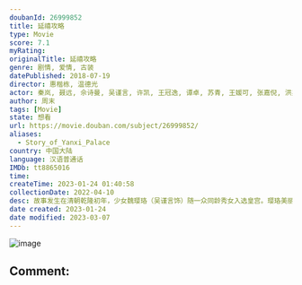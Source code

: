 ```yaml
---
doubanId: 26999852
title: 延禧攻略
type: Movie
score: 7.1
myRating: 
originalTitle: 延禧攻略
genre: 剧情, 爱情, 古装
datePublished: 2018-07-19
director: 惠楷栋, 温德光
actor: 秦岚, 聂远, 佘诗曼, 吴谨言, 许凯, 王冠逸, 谭卓, 苏青, 王媛可, 张嘉倪, 洪尧, 练练, 宋春丽, 李春嫒, 姜梓新, 潘时七, 王茂蕾, 方安娜, 王绘春, 杨净如, 陈宥维, 施予斐, 刘恩尚, 何佳怡, 成浚文, 殷旭, 高洋, 邓莎, 高雨儿, 王鹤润, 王宇威, 王一哲, 许晓诺, 徐百慧, 程茉, 白珊, 茹萍, 戴春荣, 马启越, 秦牛正威, 李若宁, 刘璐, 方楚彤, 张译兮, 陈偌汐, 沈保平, 郑皓原, 郑龙, 叶禾, 张天韵, 高芮, 苏柏丽, 徐源, 任婉婧, 张婕婕, 常铖, 李佳蔚, 庄则熙, 张凯, 安安, 公方敏, 张彬, 文森, 方洋飞, 郑晓婉, 刘诗童, 陈圆媛, 刘泽宇, 成国栋, 周丹妮, 蒲绿闹, 唐洋洋, 孙傲, 孙迪, 苏茂, 严梓豪, 姚未平, 单旭东, 钱晨洁, 李佳勋, 王羿鹍, 卫延侃, 谭旭, 张日辉, 徐格格, 魏劲松, 赵俊泽, 蔡娜, 高启帆, 赵梦洁, 付小雨, 张渟渟, 王欣慧, 彭京粉, 黄溢凯, 刘月涛, 冯钺, 唐嘉童, 马春燕, 周建华, 易勇名, 冯武生, 易勇, 蒋曼琴, 李鹏, 孙翊晨, 范晓明, 黄宣博, 周义晟, 吴利华, 李跃民, 顾天天, 赵君昌, 黄世亮, 许凯, 李望松, 徐佳琦, 晏积瑄, 大昕, 阎萌萌, 吟良犬, 刘芊含, 扈茜茜, 胡良伟, 蔡壮壮, 宝木中阳, 刘琮, 刘一鸣, 邵晨亮, 谢子溦, 杨斌, 朱蓉蓉, 马斑马, 邱秋, 马正阳, 王潇倩, 李佳思
author: 周末
tags: [Movie]
state: 想看
url: https://movie.douban.com/subject/26999852/
aliases:
  - Story_of_Yanxi_Palace
country: 中国大陆
language: 汉语普通话
IMDb: tt8865016
time: 
createTime: 2023-01-24 01:40:58
collectionDate: 2022-04-10
desc: 故事发生在清朝乾隆初年，少女魏璎珞（吴谨言饰）随一众同龄秀女入选皇宫。璎珞美丽机敏，蕙质兰心，可是她入宫的初衷与其他女孩有所不同。由于姐姐被人杀害，璎珞决心进入紫禁城追查凶手。她误认为皇帝的弟弟傅恒...
date created: 2023-01-24
date modified: 2023-03-07
---
```


![image](p2509891341.jpg)

Comment:
---
